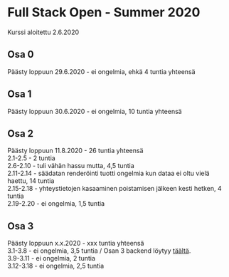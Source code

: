 # Full Stack Open - Summer 2020

Kurssi aloitettu 2.6.2020  
  
## Osa 0 
Päästy loppuun 29.6.2020 - ei ongelmia, ehkä 4 tuntia yhteensä  

## Osa 1 
Päästy loppuun 30.6.2020 - ei ongelmia, 10 tuntia yhteensä  

## Osa 2 
Päästy loppuun 11.8.2020 - 26 tuntia yhteensä  
2.1-2.5 - 2 tuntia  
2.6-2.10 - tuli vähän hassu mutta, 4,5 tuntia  
2.11-2.14 - säädatan renderöinti tuotti ongelmia kun dataa ei oltu vielä haettu, 14 tuntia  
2.15-2.18 - yhteystietojen kasaaminen poistamisen jälkeen kesti hetken, 4 tuntia  
2.19-2.20 - ei ongelmia, 1,5 tuntia  

## Osa 3 
Päästy loppuun x.x.2020 - xxx tuntia yhteensä  
3.1-3.8 - ei ongelmia, 3,5 tuntia / Osan 3 backend löytyy [täältä](https://github.com/sinib/fullstack-summer2020-osa3).  
3.9-3.11 - ei ongelmia, 2 tuntia  
3.12-3.18 - ei ongelmia, 2,5 tuntia  
